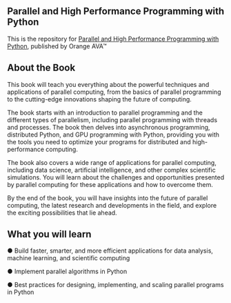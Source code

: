 
## Parallel and High Performance Programming with Python

This is the repository for [Parallel and High Performance Programming with Python](https://orangeava.com/products/parallel-programming-with-python), published by Orange AVA™


## About the Book
This book will teach you everything about the powerful techniques and applications of parallel computing, from the basics of parallel programming to the cutting-edge innovations shaping the future of computing. 

The book starts with an introduction to parallel programming and the different types of parallelism, including parallel programming with threads and processes. The book then delves into asynchronous programming, distributed Python, and GPU programming with Python, providing you with the tools you need to optimize your programs for distributed and high-performance computing. 

The book also covers a wide range of applications for parallel computing, including data science, artificial intelligence, and other complex scientific simulations. You will learn about the challenges and opportunities presented by parallel computing for these applications and how to overcome them. 

By the end of the book, you will have insights into the future of parallel computing, the latest research and developments in the field, and explore the exciting possibilities that lie ahead.

## What you will learn

● Build faster, smarter, and more efficient applications for data analysis, machine learning, and scientific computing

● Implement parallel algorithms in Python

● Best practices for designing, implementing, and scaling parallel programs in Python
